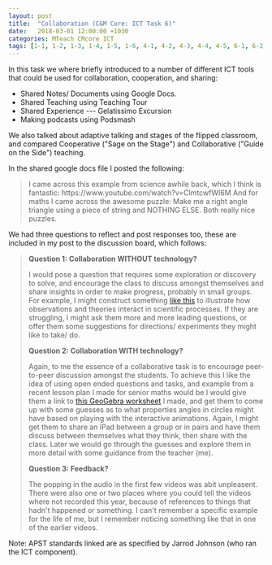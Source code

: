 ```yaml
---
layout: post
title:  "Collaboration (C&M Core: ICT Task 6)"
date:   2018-03-01 12:00:00 +1030
categories: MTeach CMcore ICT
tags: [1-1, 1-2, 1-3, 1-4, 1-5, 1-6, 4-1, 4-2, 4-3, 4-4, 4-5, 6-1, 6-2, 6-3, 6-4]
---
```


In this task we where briefly introduced to a number of different ICT tools that could be used for collaboration, cooperation, and sharing:
- Shared Notes/ Documents using Google Docs.
- Shared Teaching using Teaching Tour
- Shared Experience --- Gelatissimo Excursion
- Making podcasts using Podsmash

We also talked about adaptive talking and stages of the flipped classroom, and compared Cooperative ("Sage on the Stage") and Collaborative ("Guide on the Side") teaching.

In the shared google docs file I posted the following:

<blockquote markdown="1">
I came across this example from science awhile back, which I think is fantastic:
https://www.youtube.com/watch?v=ClmtcwfWI6M
And for maths I came across the awesome puzzle: Make me a right angle triangle using a piece of string and NOTHING ELSE. Both really nice puzzles.
</blockquote>

We had three questions to reflect and post responses too, these are included in my post to the discussion board, which follows:

<blockquote markdown="1">

**Question 1: Collaboration WITHOUT technology?**

I would pose a question that requires some exploration or discovery to solve, and encourage the class to discuss amongst themselves and share insights in order to make progress, probably in small groups. For example, I might construct something [like this](https://youtu.be/ClmtcwfWI6M) to illustrate how observations and theories interact in scientific processes. If they are struggling, I might ask them more and more leading questions, or offer them some suggestions for directions/ experiments they might like to take/ do. 

**Question 2: Collaboration WITH technology?**

Again, to me the essence of a collaborative task is to encourage peer-to-peer discussion amongst the students. To achieve this I like the idea of using open ended questions and tasks, and example from a recent lesson plan I made for senior maths would be I would give them a link to [this GeoGebra worksheet](https://ggbm.at/kpREkaRQ) I made, and get them to come up with some guesses as to what properties angles in circles might have based on playing with the interactive animations. Again, I might get them to share an iPad between a group or in pairs and have them discuss between themselves what they think, then share with the class. Later we would go through the guesses and explore them in more detail with some guidance from the teacher (me). 

**Question 3: Feedback?**

The popping in the audio in the first few videos was abit unpleasent. There were also one or two places where you could tell the videos where not recorded this year, because of references to things that hadn't happened or something. I can't remember a specific example for the life of me, but I remember noticing something like that in one of the earlier videos.

</blockquote>

Note: APST standards linked are as specified by Jarrod Johnson (who ran the ICT component).


